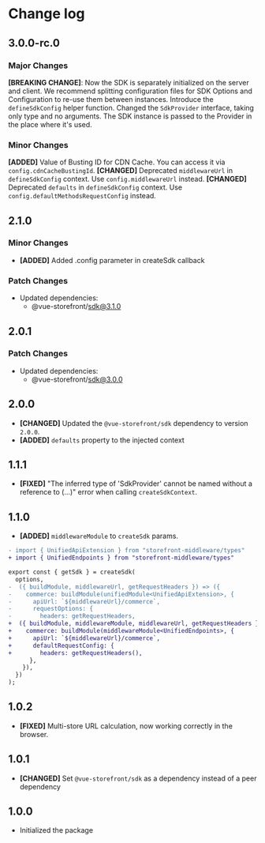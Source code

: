 # Change log

## 3.0.0-rc.0

### Major Changes

**[BREAKING CHANGE]**: Now the SDK is separately initialized on the server and client. We recommend splitting configuration files for SDK Options and Configuration to re-use them between instances. Introduce the `defineSdkConfig` helper function. Changed the `SdkProvider` interface, taking only type and no arguments. The SDK instance is passed to the Provider in the place where it's used.

### Minor Changes

**[ADDED]** Value of Busting ID for CDN Cache. You can access it via `config.cdnCacheBustingId`.
**[CHANGED]** Deprecated `middlewareUrl` in `defineSdkConfig` context. Use `config.middlewareUrl` instead.
**[CHANGED]** Deprecated `defaults` in `defineSdkConfig` context. Use `config.defaultMethodsRequestConfig` instead.

## 2.1.0

### Minor Changes

- **[ADDED]** Added .config parameter in createSdk callback

### Patch Changes

- Updated dependencies:
  - @vue-storefront/sdk@3.1.0

## 2.0.1

### Patch Changes

- Updated dependencies:
  - @vue-storefront/sdk@3.0.0

## 2.0.0

- **[CHANGED]** Updated the `@vue-storefront/sdk` dependency to version `2.0.0`.
- **[ADDED]** `defaults` property to the injected context

## 1.1.1

- **[FIXED]** "The inferred type of 'SdkProvider' cannot be named without a reference to (...)" error when calling `createSdkContext`.

## 1.1.0

- **[ADDED]** `middlewareModule` to `createSdk` params.

```diff [sdk.config.ts]
- import { UnifiedApiExtension } from "storefront-middleware/types"
+ import { UnifiedEndpoints } from "storefront-middleware/types"

export const { getSdk } = createSdk(
  options,
-  ({ buildModule, middlewareUrl, getRequestHeaders }) => ({
-    commerce: buildModule(unifiedModule<UnifiedApiExtension>, {
-      apiUrl: `${middlewareUrl}/commerce`,
-      requestOptions: {
-        headers: getRequestHeaders,
+  ({ buildModule, middlewareModule, middlewareUrl, getRequestHeaders }) => ({
+    commerce: buildModule(middlewareModule<UnifiedEndpoints>, {
+      apiUrl: `${middlewareUrl}/commerce`,
+      defaultRequestConfig: {
+        headers: getRequestHeaders(),
      },
    }),
  })
);
```

## 1.0.2

- **[FIXED]** Multi-store URL calculation, now working correctly in the browser.

## 1.0.1

- **[CHANGED]** Set `@vue-storefront/sdk` as a dependency instead of a peer dependency

## 1.0.0

- Initialized the package

